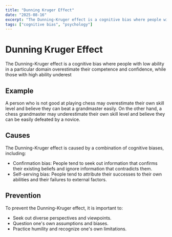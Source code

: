 ```yaml
---
title: "Dunning Kruger Effect"
date: "2025-08-16"
excerpt: "The Dunning-Kruger effect is a cognitive bias where people with low ability in a particular domain overestimate their competence and confidence, while those with high ability underestimate their own skill level and believe they can be easily defeated by a novice."
tags: ["cognitive bias", "psychology"]
---
```


# Dunning Kruger Effect

The Dunning-Kruger effect is a cognitive bias where people with low ability in a particular domain overestimate their competence and confidence, while those with high ability underest

## Example

A person who is not good at playing chess may overestimate their own skill level and believe they can beat a grandmaster easily. On the other hand, a chess grandmaster may underestimate their own skill level and believe they can be easily defeated by a novice.

## Causes

The Dunning-Kruger effect is caused by a combination of cognitive biases, including:

- Confirmation bias: People tend to seek out information that confirms their existing beliefs and ignore information that contradicts them.
- Self-serving bias: People tend to attribute their successes to their own abilities and their failures to external factors.

## Prevention

To prevent the Dunning-Kruger effect, it is important to:

- Seek out diverse perspectives and viewpoints.
- Question one's own assumptions and biases.
- Practice humility and recognize one's own limitations.
